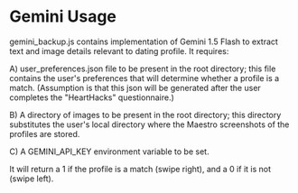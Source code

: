 # Gemini Usage

gemini_backup.js contains implementation of Gemini 1.5 Flash to extract text and image details relevant to dating profile. It requires: 

A) user_preferences.json file to be present in the root directory; this file contains the user's preferences that will determine whether a profile is a match. (Assumption is that this json will be generated after the user completes the "HeartHacks" questionnaire.)

B) A directory of images to be present in the root directory; this directory substitutes the user's local directory where the Maestro screenshots of the profiles are stored.

C) A GEMINI_API_KEY environment variable to be set.

It will return a 1 if the profile is a match (swipe right), and a 0 if it is not (swipe left).
